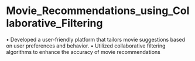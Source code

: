 # Movie_Recommendations_using_Collaborative_Filtering
• Developed a user-friendly platform that tailors movie suggestions based on user preferences and behavior.
• Utilized collaborative filtering algorithms to enhance the accuracy of movie recommendations
 
